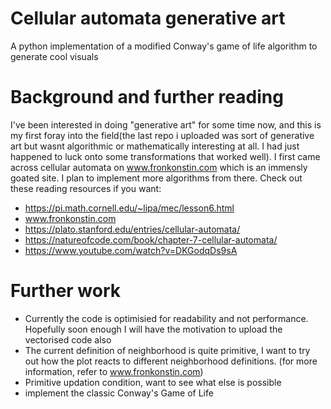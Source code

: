 # Cellular automata generative art
 A python implementation of a modified Conway's game of life algorithm to generate cool visuals
# Background and further reading
I've been interested in doing "generative art" for some time now, and this is my first foray into the field(the last repo i uploaded was sort of generative art but wasnt algorithmic or mathematically interesting at all. I had just happened to luck onto some transformations that worked well).
I first came across cellular automata on www.fronkonstin.com which is an immensly goated site. I plan to implement more algorithms from there. 
Check out these reading resources if you want:
* https://pi.math.cornell.edu/~lipa/mec/lesson6.html
* www.fronkonstin.com
* https://plato.stanford.edu/entries/cellular-automata/
* https://natureofcode.com/book/chapter-7-cellular-automata/
* https://www.youtube.com/watch?v=DKGodqDs9sA

# Further work
  * Currently the code is optimisied for readability and not performance. Hopefully soon enough I will have the motivation to upload the vectorised code also
  * The current definition of neighborhood is quite primitive, I want to try out how the plot reacts to different neighborhood definitions. (for more information, refer to www.fronkonstin.com)
  * Primitive updation condition, want to see what else is possible
  * implement the classic Conway's Game of Life
